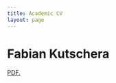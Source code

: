 ```yaml
---
title: Academic CV
layout: page
---
```

# Fabian __Kutschera__

<a href="assets/Fabian_Kutschera_Lebenslauf_compressed.pdf" target="_blank">PDF.</a>
